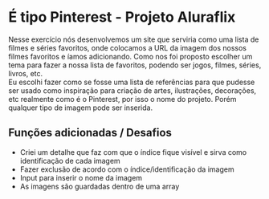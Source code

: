 # É tipo Pinterest - Projeto Aluraflix
Nesse exercício nós desenvolvemos um site que serviria como uma lista de filmes e séries favoritos, onde colocamos a URL da imagem dos nossos filmes favoritos e íamos adicionando.
Como nos foi proposto escolher um tema para fazer a nossa lista de favoritos, podendo ser jogos, filmes, séries, livros, etc.
<br> Eu escolhi fazer como se fosse uma lista de referências para que pudesse ser usado como inspiração para criação de artes, ilustrações, decorações, etc realmente como é o Pinterest, por isso o nome do projeto. Porém qualquer tipo de imagem pode ser inserida.

## Funções adicionadas / Desafios
- Criei um detalhe que faz com que o índice fique visível e sirva como identificação de cada imagem
- Fazer exclusão de acordo com o índice/identificação da imagem
- Input para inserir o nome da imagem
- As imagens são guardadas dentro de uma array

